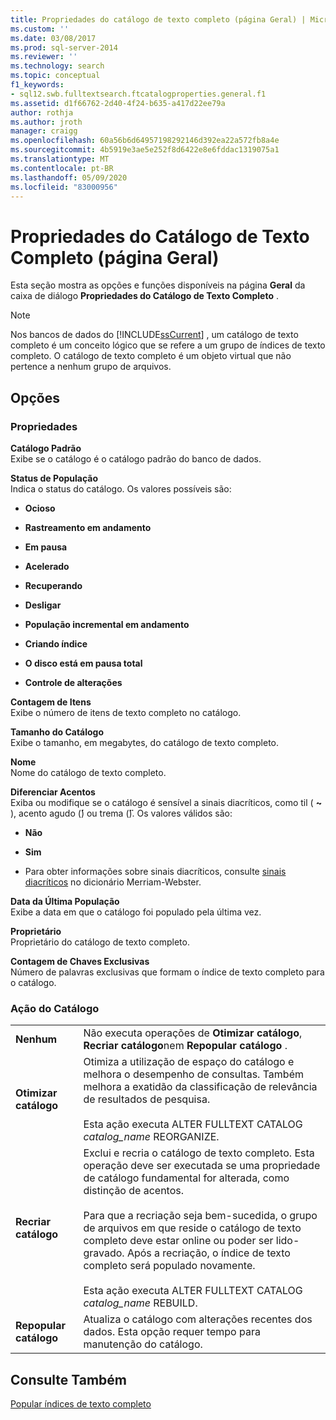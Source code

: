 ```yaml
---
title: Propriedades do catálogo de texto completo (página Geral) | Microsoft Docs
ms.custom: ''
ms.date: 03/08/2017
ms.prod: sql-server-2014
ms.reviewer: ''
ms.technology: search
ms.topic: conceptual
f1_keywords:
- sql12.swb.fulltextsearch.ftcatalogproperties.general.f1
ms.assetid: d1f66762-2d40-4f24-b635-a417d22ee79a
author: rothja
ms.author: jroth
manager: craigg
ms.openlocfilehash: 60a56b6d64957198292146d392ea22a572fb8a4e
ms.sourcegitcommit: 4b5919e3ae5e252f8d6422e8e6fddac1319075a1
ms.translationtype: MT
ms.contentlocale: pt-BR
ms.lasthandoff: 05/09/2020
ms.locfileid: "83000956"
---
```

# <a name="full-text-catalog-properties-general-page"></a>Propriedades do Catálogo de Texto Completo (página Geral)
  Esta seção mostra as opções e funções disponíveis na página **Geral** da caixa de diálogo **Propriedades do Catálogo de Texto Completo** .  
  
> [!NOTE]  
>  Nos bancos de dados do [!INCLUDE[ssCurrent](../includes/sscurrent-md.md)] , um catálogo de texto completo é um conceito lógico que se refere a um grupo de índices de texto completo. O catálogo de texto completo é um objeto virtual que não pertence a nenhum grupo de arquivos.  
  
## <a name="options"></a>Opções  
  
### <a name="properties"></a>Propriedades  
 **Catálogo Padrão**  
 Exibe se o catálogo é o catálogo padrão do banco de dados.  
  
 **Status de População**  
 Indica o status do catálogo. Os valores possíveis são:  
  
-   **Ocioso**  
  
-   **Rastreamento em andamento**  
  
-   **Em pausa**  
  
-   **Acelerado**  
  
-   **Recuperando**  
  
-   **Desligar**  
  
-   **População incremental em andamento**  
  
-   **Criando índice**  
  
-   **O disco está em pausa total**  
  
-   **Controle de alterações**  
  
 **Contagem de Itens**  
 Exibe o número de itens de texto completo no catálogo.  
  
 **Tamanho do Catálogo**  
 Exibe o tamanho, em megabytes, do catálogo de texto completo.  
  
 **Nome**  
 Nome do catálogo de texto completo.  
  
 **Diferenciar Acentos**  
 Exiba ou modifique se o catálogo é sensível a sinais diacríticos, como til ( **~** ), acento agudo (**́**) ou trema (**̈**). Os valores válidos são:  
  
-   **Não**  
  
-   **Sim**  
  
-   Para obter informações sobre sinais diacríticos, consulte [sinais diacríticos](https://www.merriam-webster.com/dictionary/diacritic) no dicionário Merriam-Webster.  
  
 **Data da Última População**  
 Exibe a data em que o catálogo foi populado pela última vez.  
  
 **Proprietário**  
 Proprietário do catálogo de texto completo.  
  
 **Contagem de Chaves Exclusivas**  
 Número de palavras exclusivas que formam o índice de texto completo para o catálogo.  
  
### <a name="catalog-action"></a>Ação do Catálogo  
  
|||  
|-|-|  
|**Nenhum**|Não executa operações de **Otimizar catálogo**, **Recriar catálogo**nem **Repopular catálogo** .|  
|**Otimizar catálogo**|Otimiza a utilização de espaço do catálogo e melhora o desempenho de consultas. Também melhora a exatidão da classificação de relevância de resultados de pesquisa.<br /><br /> Esta ação executa ALTER FULLTEXT CATALOG *catalog_name* REORGANIZE.|  
|**Recriar catálogo**|Exclui e recria o catálogo de texto completo. Esta operação deve ser executada se uma propriedade de catálogo fundamental for alterada, como distinção de acentos.<br /><br /> Para que a recriação seja bem-sucedida, o grupo de arquivos em que reside o catálogo de texto completo deve estar online ou poder ser lido-gravado. Após a recriação, o índice de texto completo será populado novamente.<br /><br /> Esta ação executa ALTER FULLTEXT CATALOG *catalog_name* REBUILD.|  
|**Repopular catálogo**|Atualiza o catálogo com alterações recentes dos dados. Esta opção requer tempo para manutenção do catálogo.|  
  
## <a name="see-also"></a>Consulte Também  
 [Popular índices de texto completo](../relational-databases/indexes/indexes.md)  
  
  
